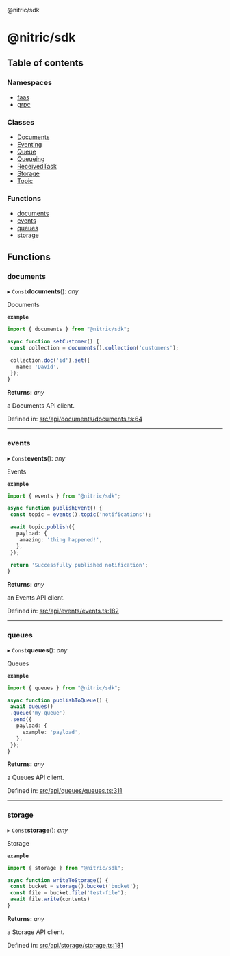 @nitric/sdk

# @nitric/sdk

## Table of contents

### Namespaces

- [faas](modules/faas.md)
- [grpc](modules/grpc.md)

### Classes

- [Documents](classes/documents.md)
- [Eventing](classes/eventing.md)
- [Queue](classes/queue.md)
- [Queueing](classes/queueing.md)
- [ReceivedTask](classes/receivedtask.md)
- [Storage](classes/storage.md)
- [Topic](classes/topic.md)

### Functions

- [documents](README.md#documents)
- [events](README.md#events)
- [queues](README.md#queues)
- [storage](README.md#storage)

## Functions

### documents

▸ `Const`**documents**(): *any*

Documents

**`example`** 
```typescript
import { documents } from "@nitric/sdk";

async function setCustomer() {
 const collection = documents().collection('customers');

 collection.doc('id').set({
   name: 'David',
 });
}
```

**Returns:** *any*

a Documents API client.

Defined in: [src/api/documents/documents.ts:64](https://github.com/nitrictech/node-sdk/blob/b72cf8c/src/api/documents/documents.ts#L64)

___

### events

▸ `Const`**events**(): *any*

Events

**`example`** 
```typescript
import { events } from "@nitric/sdk";

async function publishEvent() {
 const topic = events().topic('notifications');

 await topic.publish({
   payload: {
    amazing: 'thing happened!',
   },
 });

 return 'Successfully published notification';
}
```

**Returns:** *any*

an Events API client.

Defined in: [src/api/events/events.ts:182](https://github.com/nitrictech/node-sdk/blob/b72cf8c/src/api/events/events.ts#L182)

___

### queues

▸ `Const`**queues**(): *any*

Queues

**`example`** 
```typescript
import { queues } from "@nitric/sdk";

async function publishToQueue() {
 await queues()
 .queue('my-queue')
 .send({
   payload: {
     example: 'payload',
   },
 });
}
```

**Returns:** *any*

a Queues API client.

Defined in: [src/api/queues/queues.ts:311](https://github.com/nitrictech/node-sdk/blob/b72cf8c/src/api/queues/queues.ts#L311)

___

### storage

▸ `Const`**storage**(): *any*

Storage

**`example`** 
```typescript
import { storage } from "@nitric/sdk";

async function writeToStorage() {
 const bucket = storage().bucket('bucket');
 const file = bucket.file('test-file');
 await file.write(contents)
}
```

**Returns:** *any*

a Storage API client.

Defined in: [src/api/storage/storage.ts:181](https://github.com/nitrictech/node-sdk/blob/b72cf8c/src/api/storage/storage.ts#L181)
